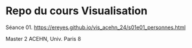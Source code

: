 # Repo du cours Visualisation


Séance 01.
https://ereyes.github.io/vis_acehn_24/s01e01_personnes.html

Master 2 ACEHN, Univ. Paris 8

